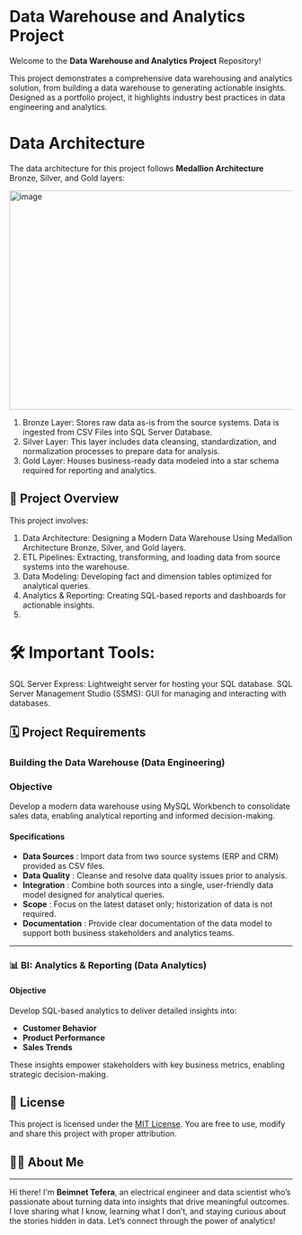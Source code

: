 # Data Warehouse and Analytics Project

Welcome to the **Data Warehouse and Analytics Project** Repository! 

This project demonstrates a comprehensive data warehousing and analytics solution, from building a data warehouse
to generating actionable insights. Designed as a portfolio project, it highlights industry best practices in data 
engineering and analytics.

# Data Architecture
The data architecture for this project follows **Medallion Architecture** Bronze, Silver, and Gold layers:

<img width="780" height="389" alt="image" src="https://github.com/user-attachments/assets/a0530607-eebc-4d8c-8ddc-866496291ee8" />

1. Bronze Layer: Stores raw data as-is from the source systems. Data is ingested from CSV Files into SQL Server Database.
2. Silver Layer: This layer includes data cleansing, standardization, and normalization processes to prepare data for analysis.
3. Gold Layer: Houses business-ready data modeled into a star schema required for reporting and analytics.
## 📖 Project Overview
This project involves:

  1. Data Architecture: Designing a Modern Data Warehouse Using Medallion  Architecture Bronze, Silver, and Gold layers.
  2. ETL Pipelines: Extracting, transforming, and loading data from source systems into the warehouse.
  3. Data Modeling: Developing fact and dimension tables optimized for analytical queries.
  4. Analytics & Reporting: Creating SQL-based reports and dashboards for actionable insights.
  5. 
# 🛠️ Important Tools:

   SQL Server Express: Lightweight server for hosting your SQL database.
   SQL Server Management Studio (SSMS): GUI for managing and interacting with databases.
     
## 🗓️ Project Requirements

### Building the Data Warehouse (Data Engineering)

### Objective  
Develop a modern data warehouse using MySQL Workbench to consolidate sales data, enabling analytical reporting and informed decision-making.

#### Specifications  
- **Data Sources** : Import data from two source systems (ERP and CRM) provided as CSV files.  
- **Data Quality** : Cleanse and resolve data quality issues prior to analysis.  
- **Integration** : Combine both sources into a single, user-friendly data model designed for analytical queries.  
- **Scope** : Focus on the latest dataset only; historization of data is not required.  
- **Documentation** : Provide clear documentation of the data model to support both business stakeholders and analytics teams.

----

### 📊 BI: Analytics & Reporting (Data Analytics)

#### Objective 

Develop SQL-based analytics to deliver detailed insights into:  
- **Customer Behavior**  
- **Product Performance**  
- **Sales Trends**  

These insights empower stakeholders with key business metrics, enabling strategic decision-making.

## 🪪 License  

This project is licensed under the [MIT License](License). You are free to use, modify and share this project with proper attribution.

## 🤵‍♂️ About Me
---
Hi there! I'm **Beimnet Tefera**, an electrical engineer and data scientist who’s passionate about turning data into insights that drive meaningful outcomes. I love sharing what I know, learning what I don’t, and staying curious about the stories hidden in data. Let’s connect through the power of analytics!
